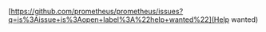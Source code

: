 [https://github.com/prometheus/prometheus/issues?q=is%3Aissue+is%3Aopen+label%3A%22help+wanted%22](Help wanted)
